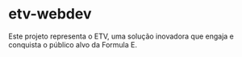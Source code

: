 # etv-webdev
Este projeto representa o ETV, uma solução inovadora que engaja e conquista o público alvo da Formula E.
